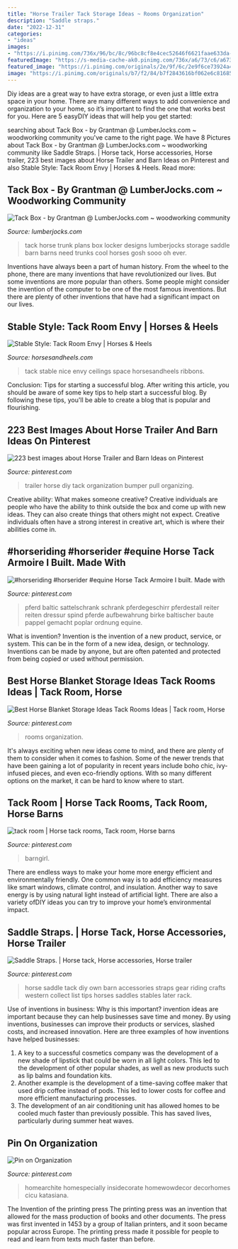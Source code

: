 ```yaml
---
title: "Horse Trailer Tack Storage Ideas ~ Rooms Organization"
description: "Saddle straps."
date: "2022-12-31"
categories:
- "ideas"
images:
- "https://i.pinimg.com/736x/96/bc/8c/96bc8cf8e4cec52646f6621faae633da--saddle-rack-horse-crafts.jpg"
featuredImage: "https://s-media-cache-ak0.pinimg.com/736x/a6/73/c6/a673c6b1421c3cd03c35809d171dc605.jpg"
featured_image: "https://i.pinimg.com/originals/2e/9f/6c/2e9f6ce73924a49f8d00b3b49511c05e.jpg"
image: "https://i.pinimg.com/originals/b7/f2/84/b7f2843616bf062e6c8168520433c824.jpg"
---
```



Diy ideas are a great way to have extra storage, or even just a little extra space in your home. There are many different ways to add convenience and organization to your home, so it’s important to find the one that works best for you. Here are 5 easyDIY ideas that will help you get started: 

	

		
searching about Tack Box - by Grantman @ LumberJocks.com ~ woodworking community you've came to the right page. We have 8 Pictures about Tack Box - by Grantman @ LumberJocks.com ~ woodworking community like Saddle Straps. | Horse tack, Horse accessories, Horse trailer, 223 best images about Horse Trailer and Barn Ideas on Pinterest and also Stable Style: Tack Room Envy | Horses &amp; Heels. Read more:
		
    
## Tack Box - By Grantman @ LumberJocks.com ~ Woodworking Community

<img loading=lazy src="http://lumberjocks.com/assets/pictures/projects/179806.jpg" onerror="this.onerror=null;this.src='https://tse1.mm.bing.net/th?id=OIP.mJVQ7Fdrr32tevyKwnQF4wHaJ4&amp;pid=15.1';" alt="Tack Box - by Grantman @ LumberJocks.com ~ woodworking community">

_Source: lumberjocks.com_

>tack horse trunk plans box locker designs lumberjocks storage saddle barn barns need trunks cool horses gosh sooo oh ever. 

	

Inventions have always been a part of human history. From the wheel to the phone, there are many inventions that have revolutionized our lives. But some inventions are more popular than others. Some people might consider the invention of the computer to be one of the most famous inventions. But there are plenty of other inventions that have had a significant impact on our lives.

    
## Stable Style: Tack Room Envy | Horses &amp; Heels

<img loading=lazy src="https://www.horsesandheels.com/wp-content/uploads/2015/06/Tack-room-with-ribbons-on-the-wall.jpg" onerror="this.onerror=null;this.src='https://tse3.mm.bing.net/th?id=OIP.Fzat5JaZBYSzn9evsybuBwHaE6&amp;pid=15.1';" alt="Stable Style: Tack Room Envy | Horses &amp; Heels">

_Source: horsesandheels.com_

>tack stable nice envy ceilings space horsesandheels ribbons. 

	

Conclusion: Tips for starting a successful blog.
After writing this article, you should be aware of some key tips to help start a successful blog. By following these tips, you'll be able to create a blog that is popular and flourishing.

    
## 223 Best Images About Horse Trailer And Barn Ideas On Pinterest

<img loading=lazy src="https://s-media-cache-ak0.pinimg.com/736x/a6/73/c6/a673c6b1421c3cd03c35809d171dc605.jpg" onerror="this.onerror=null;this.src='https://tse4.mm.bing.net/th?id=OIP.rb5RH4RlvfCG06bLvA0PSwHaNK&amp;pid=15.1';" alt="223 best images about Horse Trailer and Barn Ideas on Pinterest">

_Source: pinterest.com_

>trailer horse diy tack organization bumper pull organizing. 

	

Creative ability: What makes someone creative?
Creative individuals are people who have the ability to think outside the box and come up with new ideas. They can also create things that others might not expect. Creative individuals often have a strong interest in creative art, which is where their abilities come in.

    
## #horseriding #horserider #equine Horse Tack Armoire I Built. Made With

<img loading=lazy src="https://i.pinimg.com/originals/2e/9f/6c/2e9f6ce73924a49f8d00b3b49511c05e.jpg" onerror="this.onerror=null;this.src='https://tse1.mm.bing.net/th?id=OIP.g-LhxEgGU0KG2uO1Y3g4XgHaJ4&amp;pid=15.1';" alt="#horseriding #horserider #equine Horse Tack Armoire I built. Made with">

_Source: pinterest.com_

>pferd baltic sattelschrank schrank pferdegeschirr pferdestall reiter reiten dressur spind pferde aufbewahrung birke baltischer baute pappel gemacht poplar ordnung equine. 

	

What is invention?
Invention is the invention of a new product, service, or system. This can be in the form of a new idea, design, or technology. Inventions can be made by anyone, but are often patented and protected from being copied or used without permission.

    
## Best Horse Blanket Storage Ideas Tack Rooms Ideas | Tack Room, Horse

<img loading=lazy src="https://i.pinimg.com/originals/13/28/30/132830dcbc3fadcb288132f02eca9260.jpg" onerror="this.onerror=null;this.src='https://tse2.mm.bing.net/th?id=OIP.XGUcdvwHXMYzUfEoDluIAQAAAA&amp;pid=15.1';" alt="Best Horse Blanket Storage Ideas Tack Rooms Ideas | Tack room, Horse">

_Source: pinterest.com_

>rooms organization. 

	

It's always exciting when new ideas come to mind, and there are plenty of them to consider when it comes to fashion. Some of the newer trends that have been gaining a lot of popularity in recent years include boho chic, ivy-infused pieces, and even eco-friendly options. With so many different options on the market, it can be hard to know where to start.

    
## Tack Room | Horse Tack Rooms, Tack Room, Horse Barns

<img loading=lazy src="https://i.pinimg.com/originals/b7/f2/84/b7f2843616bf062e6c8168520433c824.jpg" onerror="this.onerror=null;this.src='https://tse2.mm.bing.net/th?id=OIP.NzB1680ycfMAnRIPCPAbLwHaJ4&amp;pid=15.1';" alt="tack room | Horse tack rooms, Tack room, Horse barns">

_Source: pinterest.com_

>barngirl. 

	

There are endless ways to make your home more energy efficient and environmentally friendly. One common way is to add efficiency measures like smart windows, climate control, and insulation. Another way to save energy is by using natural light instead of artificial light. There are also a variety ofDIY ideas you can try to improve your home’s environmental impact.

    
## Saddle Straps. | Horse Tack, Horse Accessories, Horse Trailer

<img loading=lazy src="https://i.pinimg.com/736x/96/bc/8c/96bc8cf8e4cec52646f6621faae633da--saddle-rack-horse-crafts.jpg" onerror="this.onerror=null;this.src='https://tse3.mm.bing.net/th?id=OIP.t1wtkmvnsG_wFdBxYl5lhAHaNd&amp;pid=15.1';" alt="Saddle Straps. | Horse tack, Horse accessories, Horse trailer">

_Source: pinterest.com_

>horse saddle tack diy own barn accessories straps gear riding crafts western collect list tips horses saddles stables later rack. 

	

Use of inventions in business: Why is this important?
invention ideas are important because they can help businesses save time and money. By using inventions, businesses can improve their products or services, slashed costs, and increased innovation. Here are three examples of how inventions have helped businesses: 
1. A key to a successful cosmetics company was the development of a new shade of lipstick that could be worn in all light colors. This led to the development of other popular shades, as well as new products such as lip balms and foundation kits. 
2. Another example is the development of a time-saving coffee maker that used drip coffee instead of pods. This led to lower costs for coffee and more efficient manufacturing processes.
3. The development of an air conditioning unit has allowed homes to be cooled much faster than previously possible. This has saved lives, particularly during summer heat waves.

    
## Pin On Organization

<img loading=lazy src="https://i.pinimg.com/736x/c9/c1/2a/c9c12abb60f7ef9c0eeba7e12990b011.jpg" onerror="this.onerror=null;this.src='https://tse3.mm.bing.net/th?id=OIP.vglt_9u0X-B41lCl0Ch-9wHaKy&amp;pid=15.1';" alt="Pin on Organization">

_Source: pinterest.com_

>homearchite homespecially insidecorate homewowdecor decorhomes cicu katasiana. 

	

The Invention of the printing press
The printing press was an invention that allowed for the mass production of books and other documents. The press was first invented in 1453 by a group of Italian printers, and it soon became popular across Europe. The printing press made it possible for people to read and learn from texts much faster than before.

